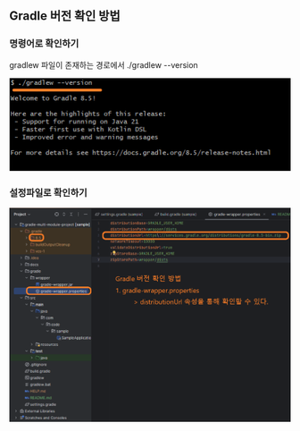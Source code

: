 ## Gradle 버전 확인 방법

### 명령어로 확인하기
gradlew 파일이 존재하는 경로에서 ./gradlew --version

![Gradle_버전확인_명령어](../docs/images/Gradle_버전확인_명령어.png)

### 설정파일로 확인하기

![Gradle_버전확인_설정파일](../docs/images/Gradle_버전확인_설정파일.png)
